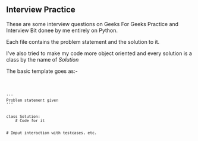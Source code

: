 ## Interview Practice

These are some interview questions on Geeks For Geeks Practice and Interview Bit donee by me entirely on Python.

Each file contains the problem statement and the solution to it.

I've also tried to make my code more object oriented and every solution is a class by the name of *Solution*

The basic template goes as:-

<code>

    '''
    Problem statement given
    '''


    class Solution:    
        # Code for it
    

    # Input interaction with testcases, etc.
</code>